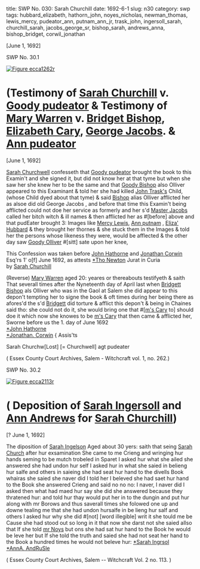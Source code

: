 title: SWP No. 030: Sarah Churchill
date: 1692-6-1
slug: n30
category: swp
tags: hubbard_elizabeth, hathorn_john, noyes_nicholas, newman_thomas, lewis_mercy, pudeator_ann, putnam_ann_jr, trask_john, ingersoll_sarah, churchill_sarah, jacobs_george_sr, bishop_sarah, andrews_anna, bishop_bridget, corwil_jonathan




[June 1, 1692]

<div markdown class="doc" id="n30.1">

<div class="doc_id">SWP No. 30.1</div>


<span markdown class="figure">[![Figure ecca1262r](archives/ecca/thumb/ecca1262r.jpg)](archives/ecca/large/ecca1262r.jpg)</span>

# (Testimony of [Sarah Churchill](/tag/churchill_sarah.html) v. [Goody pudeator](/tag/pudeator_ann.html) & Testimony of [Mary Warren](/tag/warren_mary.html) v. [Bridget Bishop](/tag/bishop_sarah.html), [Elizabeth Cary](/tag/cary_elizabeth.html), [George Jacobs](/tag/JAcobs_george_sr.html). & [Ann pudeator](/tag/pudeator_ann.html)

[June 1, 1692]

[Sarah Churchwell](/tag/churchill_sarah.html) confesseth that [Goody pudeator](/tag/pudeator_ann.html) brought the  book to this Examin't and she signed it, but did not know her at  that tyme but when she saw her she knew her to be the same and  that [Goody Bishop](/tag/bishop_sarah.html) also Olliver appeared to this Examinant & told her  she had killed [John Trask's](/tag/trask_john.html) Child, (whose Child dyed about that tyme) & said [Bishop](/tag/bishop_sarah.html) alias Olliver afflicted her as alsoe did old George  Jacobs , and before that time this Examin't being afflicted could not  doe her service as formerly and her s'd [Master Jacobs](/tag/jacobs_george_sr.html) called her bitch  witch & ill names & then afflicted her as #[before] above and that  pudEater brought 3: Images like [Mercy Lewis](/tag/lewis_mercy.html), [Ann putnam](/tag/putnam_ann_jr.html) , [Eliza' Hubbard](/tag/hubbard_elizabeth.html) & they brought her thornes & she stuck them in the Images  & told her the persons whose likeness they were, would be afflected  & the other day saw [Goody Olliver](/tag/bishop_bridget.html) #[sitt] sate upon her knee,

This Confession was taken before [John Hathorne](/tag/hathorn_john.html) 
and [Jonathan Corwin](/tag/corwil_jonathan.html) Esq'rs 1' o[f] June 1692, as attests 
                                            [*Tho Newton](/tag/newman_thomas.html) 
                                                                              Jurat in Curia  
                                                                             by [Sarah Churchill](/tag/churchill_sarah.html) 

(Reverse) [Mary Warren](/tag/warren_mary.html) aged 20: yeares or thereabouts testifyeth & saith That  severall times after the Nyneteenth day of April last when [Bridgett Bishop](/tag/bishop_bridget.html)  als Olliver who was in the Gaol at Salem she did appear to  this depon't tempting her to signe the book & oft times during her  being there as afores'd the s'd [Bridgett](/tag/bishop_bridget.html) did torture & afflict this  depon't & being in Chaines said tho: she could not do it, she would  bring one that #[[m's Cary](/tag/cary_nathaniel.html) to] should doe it which now she knowes to be  [m's Cary](/tag/cary_nathaniel.html) that then came & afflicted her,
Sworne before us the 1. day of June 1692   
                                          [*John Hathorne](/tag/hathorn_john.html)  
                                          [*Jonathan. Corwin](/tag/corwil_jonathan.html) {  Assis'ts 

Sarah Churchw[Lost] [= Churchwell] 
agt pudeater 
 
( Essex County Court Archives, Salem - Witchcraft vol. 1, no. 262.)


</div>



<div markdown class="doc" id="n30.2">

<div class="doc_id">SWP No. 30.2</div>


<span markdown class="figure">[![Figure ecca2113r](archives/ecca/thumb/ecca2113r.jpg)](archives/ecca/large/ecca2113r.jpg)</span>

# ( Deposition of [Sarah Ingersoll](/tag/ingersoll_sarah.html) and [Ann Andrews](/tag/andrews_anna.html) for [Sarah Churchill](/tag/churchill_sarah.html))

[? June 1, 1692]

The diposition of [Sarah Ingelson](/tag/ingersoll_sarah.html) Aged about 30 yers: saith that  seing [Sarah Church](/tag/churchill_sarah.html) after hur exsamination She came to me Crieng  and wringing hur hands seming to be mutch trobeled in Sparet I  asked hur what she ailed she answered she had undon hur self I asked  hur in what she saied in belieng hur salfe and others in saieing she   had seat hur hand to the divells Book whairas she saied she naver did  I told her I beleved she had saet hur hand to the Book she answered Crieng and said no no no: I naver, I naver did I asked then what had  maed hur say she did she answered because they thratened hur: and  told hur thay would put her in to the dungin and put hur along with  mr Borows and thus saverall times she folowed one up and downe  tealing me that she had undon hursalfe in be lieng hur salf and others  I asked hur why she did #[not] [word illegible] writ it she tould me be Cause she had stood out so long in it that now she darst not she saied allso that If she told [mr Noys](/tag/noyes_nicholas.html) but ons she had sat hur hand to the Book he would be leve  her but If she told the truth and saied she had not seat her hand to the Book a hundred times he would not beleve hur:
                                              [*Sarah Ingrsol](/tag/ingersoll_sarah.html)  
                                              [*AnnA. AndRuSle](/tag/andrews_anna.html) 

( Essex County Court Archives, Salem -- Witchcraft Vol. 2 no. 113. )

</div>

